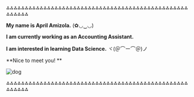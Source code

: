 ⁂⁂⁂⁂⁂⁂⁂⁂⁂⁂⁂⁂⁂⁂⁂⁂⁂⁂⁂⁂⁂⁂⁂⁂⁂⁂⁂⁂⁂⁂⁂⁂⁂⁂⁂⁂⁂⁂⁂⁂⁂⁂⁂⁂⁂⁂⁂⁂⁂⁂⁂⁂⁂⁂⁂

**My name is April Amizola.** (✿◡‿◡)

**I am currently working as an Accounting Assistant.**

**I am interested in learning Data Science.** ヾ(＠⌒ー⌒＠)ノ

**Nice to meet you! **

![dog](https://github.com/user-attachments/assets/4369e9dd-afdf-4a5c-8adc-8007d7e9227f)

⁂⁂⁂⁂⁂⁂⁂⁂⁂⁂⁂⁂⁂⁂⁂⁂⁂⁂⁂⁂⁂⁂⁂⁂⁂⁂⁂⁂⁂⁂⁂⁂⁂⁂⁂⁂⁂⁂⁂⁂⁂⁂⁂⁂⁂⁂⁂⁂⁂⁂⁂⁂⁂⁂⁂












